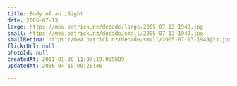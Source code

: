```yaml
---
title: Body of an iSight
date: 2005-07-13
large: https://mea.patrick.nz/decade/large/2005-07-13-1949.jpg
small: https://mea.patrick.nz/decade/small/2005-07-13-1949.jpg
smallRetina: https://mea.patrick.nz/decade/small/2005-07-13-1949@2x.jpg
flickrUrl: null
photoId: null
createdAt: 2011-01-30 11:07:19.055889
updatedAt: 2006-04-18 00:28:46

---
```



